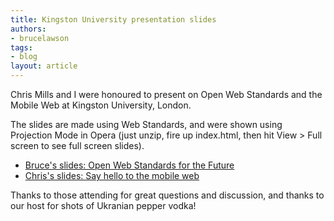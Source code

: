 ```yaml
---
title: Kingston University presentation slides
authors:
- brucelawson
tags:
- blog
layout: article
---
```

<p>Chris Mills and I were honoured to present on Open Web Standards and the Mobile Web at Kingston University, London.</p>

<p>The slides are made using Web Standards, and were shown using Projection Mode in Opera (just unzip, fire up index.html, then hit View &gt; Full screen to see full screen slides).</p>

<ul>
<li><a href="http://files.myopera.com/brucelawson/blog/Kingston-Uni-Bruce-April09.zip">Bruce&#39;s slides: Open Web Standards for the Future</a></li>
<li><a href="http://files.myopera.com/chrismills/blog/Chris_slides_kingstonuni_preso.zip">Chris&#39;s slides: Say hello to the mobile web</a></li>
</ul>

<p>Thanks to those attending for great questions and discussion, and thanks to our host for shots of Ukranian pepper vodka!</p>
